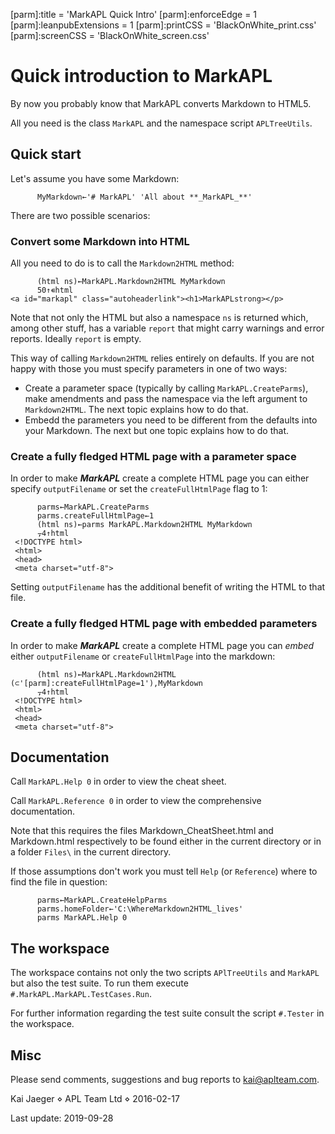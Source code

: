 [parm]:title             = 'MarkAPL Quick Intro'
[parm]:enforceEdge       = 1
[parm]:leanpubExtensions = 1
[parm]:printCSS          = 'BlackOnWhite_print.css'
[parm]:screenCSS         = 'BlackOnWhite_screen.css'



Quick introduction to MarkAPL
=============================

By now you probably know that MarkAPL converts Markdown to HTML5.

All you need is the class `MarkAPL` and the namespace script `APLTreeUtils`.


Quick start
----------


Let's assume you have some Markdown:

~~~
      MyMarkdown←'# MarkAPL' 'All about **_MarkAPL_**'
~~~

There are two possible scenarios:


### Convert some Markdown into HTML

All you need to do is to call the `Markdown2HTML` method:

~~~
      (html ns)←MarkAPL.Markdown2HTML MyMarkdown
      50↑∊html
<a id="markapl" class="autoheaderlink"><h1>MarkAPLstrong></p>
~~~

Note that not only the HTML but also a namespace `ns` is returned which, among other stuff, has a variable `report` that might carry warnings and error reports. Ideally `report` is empty.

This way of calling `Markdown2HTML` relies entirely on defaults. If you are not happy with those you must specify parameters in one of two ways:

* Create a parameter space (typically by calling `MarkAPL.CreateParms`), make amendments and pass the namespace via the left argument to `Markdown2HTML`. The next topic explains how to do that.
* Embedd the parameters you need to be different from the defaults into your Markdown. The next but one topic explains how to do that.


### Create a fully fledged HTML page with a parameter space

In order to make **_MarkAPL_** create a complete HTML page you can either specify `outputFilename` or set the `createFullHtmlPage` flag to 1:

~~~
      parms←MarkAPL.CreateParms
      parms.createFullHtmlPage←1
      (html ns)←parms MarkAPL.Markdown2HTML MyMarkdown
      ⍪4↑html
 <!DOCTYPE html>        
 <html>                 
 <head>                 
 <meta charset="utf-8"> 
~~~

Setting `outputFilename` has the additional benefit of writing the HTML to that file. 


### Create a fully fledged HTML page with embedded parameters

In order to make **_MarkAPL_** create a complete HTML page you can _embed_ either `outputFilename` or `createFullHtmlPage` into the markdown:

~~~
      (html ns)←MarkAPL.Markdown2HTML (⊂'[parm]:createFullHtmlPage=1'),MyMarkdown
      ⍪4↑html
 <!DOCTYPE html>        
 <html>                 
 <head>                 
 <meta charset="utf-8"> 
~~~



Documentation
------------

Call `MarkAPL.Help 0` in order to view the cheat sheet.

Call `MarkAPL.Reference 0` in order to view the comprehensive documentation.

Note that this requires the files Markdown_CheatSheet.html and Markdown.html respectively to be found either in the current directory or in a folder `Files\` in the current directory.

If those assumptions don't work you must tell `Help` (or `Reference`) where to find the file in question:

~~~
      parms←MarkAPL.CreateHelpParms
      parms.homeFolder←'C:\WhereMarkdown2HTML_lives'
      parms MarkAPL.Help 0
~~~


The workspace
-------------

The workspace contains not only the two scripts `APlTreeUtils` and `MarkAPL` but also the test suite. To run them execute `#.MarkAPL.MarkAPL.TestCases.Run`. 

For further information regarding the test suite consult the script `#.Tester` in the workspace.


Misc
----

Please send comments, suggestions and bug reports to kai@aplteam.com.   

Kai Jaeger ⋄ APL Team Ltd ⋄ 2016-02-17

Last update: 2019-09-28